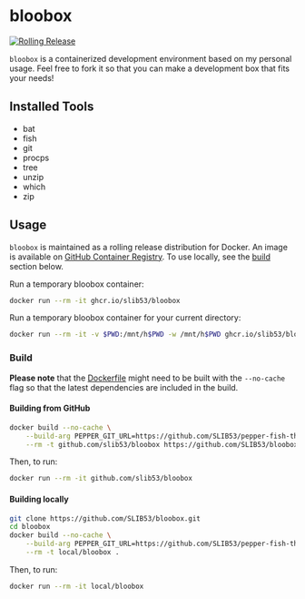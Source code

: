 # bloobox

[![Rolling Release](https://github.com/SLIB53/bloobox/actions/workflows/rolling-release.yaml/badge.svg)](https://github.com/SLIB53/bloobox/actions/workflows/rolling-release.yaml)

`bloobox` is a containerized development environment based on my personal usage.
Feel free to fork it so that you can make a development box that fits your
needs!

## Installed Tools

- bat
- fish
- git
- procps
- tree
- unzip
- which
- zip

## Usage

`bloobox` is maintained as a rolling release distribution for Docker. An image
is available on [GitHub Container Registry](https://github.com/users/SLIB53/packages/container/bloobox).
To use locally, see the [build](#build) section below.

Run a temporary bloobox container:

```sh
docker run --rm -it ghcr.io/slib53/bloobox
```

Run a temporary bloobox container for your current directory:

```sh
docker run --rm -it -v $PWD:/mnt/h$PWD -w /mnt/h$PWD ghcr.io/slib53/bloobox
```

### Build

**Please note** that the [Dockerfile](Dockerfile) might need to be built with
the `--no-cache` flag so that the latest dependencies are included in the build.

#### Building from GitHub

```sh
docker build --no-cache \
    --build-arg PEPPER_GIT_URL=https://github.com/SLIB53/pepper-fish-theme.git \
    --rm -t github.com/slib53/bloobox https://github.com/SLIB53/bloobox.git
```

Then, to run:

```sh
docker run --rm -it github.com/slib53/bloobox
```

#### Building locally

```sh
git clone https://github.com/SLIB53/bloobox.git
cd bloobox
docker build --no-cache \
    --build-arg PEPPER_GIT_URL=https://github.com/SLIB53/pepper-fish-theme.git \
    --rm -t local/bloobox .
```

Then, to run:

```sh
docker run --rm -it local/bloobox
```
